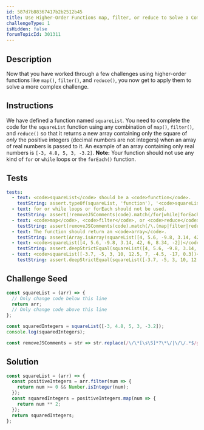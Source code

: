 ```yaml
---
id: 587d7b88367417b2b2512b45
title: Use Higher-Order Functions map, filter, or reduce to Solve a Complex Problem 
challengeType: 1
isHidden: false
forumTopicId: 301311
---
```


## Description
<section id='description'>
Now that you have worked through a few challenges using higher-order functions like <code>map()</code>, <code>filter()</code>, and <code>reduce()</code>, you now get to apply them to solve a more complex challenge.
</section>

## Instructions
<section id='instructions'>
We have defined a function named <code>squareList</code>.  You need to complete the code for the <code>squareList</code> function using any combination of <code>map()</code>, <code>filter()</code>, and <code>reduce()</code> so that it returns a new array containing only the square of <em>only</em> the positive integers (decimal numbers are not integers) when an array of real numbers is passed to it.  An example of an array containing only real numbers is <code>[-3, 4.8, 5, 3, -3.2]</code>.
<strong>Note:</strong> Your function should not use any kind of <code>for</code> or <code>while</code> loops or the <code>forEach()</code> function.
</section>

## Tests
<section id='tests'>

```yml
tests:
  - text: <code>squareList</code> should be a <code>function</code>.
    testString: assert.typeOf(squareList, 'function'), '<code>squareList</code> should be a <code>function</code>';
  - text: for or while loops or forEach should not be used.
    testString: assert(!removeJSComments(code).match(/for|while|forEach/g));
  - text: <code>map</code>, <code>filter</code>, or <code>reduce</code> should be used.
    testString: assert(removeJSComments(code).match(/\.(map|filter|reduce)\s*\(/g));
  - text: The function should return an <code>array</code>.
    testString: assert(Array.isArray(squareList([4, 5.6, -9.8, 3.14, 42, 6, 8.34, -2])));
  - text: <code>squareList([4, 5.6, -9.8, 3.14, 42, 6, 8.34, -2])</code> should return <code>[16, 1764, 36]</code>.
    testString: assert.deepStrictEqual(squareList([4, 5.6, -9.8, 3.14, 42, 6, 8.34, -2]), [16, 1764, 36]);
  - text: <code>squareList([-3.7, -5, 3, 10, 12.5, 7, -4.5, -17, 0.3])</code> should return <code>[9, 100, 49]</code>.
    testString: assert.deepStrictEqual(squareList([-3.7, -5, 3, 10, 12.5, 7, -4.5, -17, 0.3]), [9, 100, 49]);  
```

</section>

## Challenge Seed
<section id='challengeSeed'>

<div id='js-seed'>

```js
const squareList = (arr) => {
  // Only change code below this line
  return arr;
  // Only change code above this line
};

const squaredIntegers = squareList([-3, 4.8, 5, 3, -3.2]);
console.log(squaredIntegers);
```

</div>

<div id='js-teardown'>

```js
const removeJSComments = str => str.replace(/\/\*[\s\S]*?\*\/|\/\/.*$/gm, '');
```

</div>

</section>

## Solution
<section id='solution'>

```js
const squareList = (arr) => {
  const positiveIntegers = arr.filter(num => {
    return num >= 0 && Number.isInteger(num);
  });
  const squaredIntegers = positiveIntegers.map(num => {
    return num ** 2;
  });
  return squaredIntegers;
};
```

</section>
